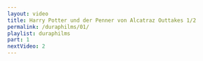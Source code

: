 ```yaml
---
layout: video
title: Harry Potter und der Penner von Alcatraz Outtakes 1/2
permalink: /duraphilms/01/
playlist: duraphilms
part: 1
nextVideo: 2
---
```

